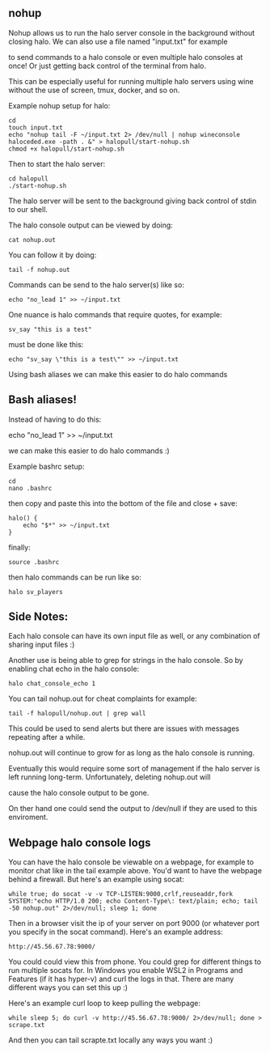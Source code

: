 ## nohup

Nohup allows us to run the halo server console in the background without closing halo. We can also use a file named "input.txt" for example


to send commands to a halo console or even multiple halo consoles at once! Or just getting back control of the terminal from halo.


This can be especially useful for running multiple halo servers using wine without the use of screen, tmux, docker, and so on.



Example nohup setup for halo:


    cd
    touch input.txt
    echo "nohup tail -F ~/input.txt 2> /dev/null | nohup wineconsole haloceded.exe -path . &" > halopull/start-nohup.sh
    chmod +x halopull/start-nohup.sh


Then to start the halo server:

    cd halopull
    ./start-nohup.sh


The halo server will be sent to the background giving back control of stdin to our shell.


The halo console output can be viewed by doing:

    cat nohup.out


You can follow it by doing:


    tail -f nohup.out


Commands can be send to the halo server(s) like so:


    echo "no_lead 1" >> ~/input.txt


One nuance is halo commands that require quotes, for example:


    sv_say "this is a test"


must be done like this:


    echo "sv_say \"this is a test\"" >> ~/input.txt


Using bash aliases we can make this easier to do halo commands



## Bash aliases!


Instead of having to do this:


echo "no_lead 1" >> ~/input.txt


we can make this easier to do halo commands :)


Example bashrc setup:


    cd
    nano .bashrc

then copy and paste this into the bottom of the file and close + save:


    halo() {
        echo "$*" >> ~/input.txt
    }


finally:

    source .bashrc


then halo commands can be run like so:


    halo sv_players


## Side Notes:

Each halo console can have its own input file as well, or any combination of sharing input files :)


Another use is being able to grep for strings in the halo console. So by enabling chat echo in the halo console:


    halo chat_console_echo 1


You can tail nohup.out for cheat complaints for example:


    tail -f halopull/nohup.out | grep wall



This could be used to send alerts but there are issues with messages repeating after a while. 


nohup.out will continue to grow for as long as the halo console is running. 


Eventually this would require some sort of management if the halo server is left running long-term. Unfortunately, deleting nohup.out will


cause the halo console output to be gone. 


On ther hand one could send the output to /dev/null if they are used to this enviroment. 



## Webpage halo console logs

You can have the halo console be viewable on a webpage, for example to monitor chat like in the tail example above. You'd want to have the webpage behind a firewall. But here's an example using socat:


    while true; do socat -v -v TCP-LISTEN:9000,crlf,reuseaddr,fork SYSTEM:"echo HTTP/1.0 200; echo Content-Type\: text/plain; echo; tail -50 nohup.out" 2>/dev/null; sleep 1; done


Then in a browser visit the ip of your server on port 9000 (or whatever port you specify in the socat command). Here's an example address:


    http://45.56.67.78:9000/


You could could view this from phone. You could grep for different things to run multiple socats for. In Windows you enable WSL2 in Programs and Features (if it has hyper-v) and curl the logs in that. There are many different ways you can set this up :)

Here's an example curl loop to keep pulling the webpage:

    while sleep 5; do curl -v http://45.56.67.78:9000/ 2>/dev/null; done > scrape.txt


And then you can tail scrapte.txt locally any ways you want :)
